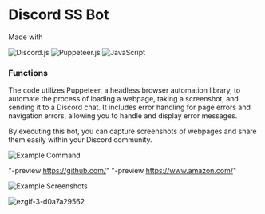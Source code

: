 <h1>Discord SS Bot</h1>
Made with

![Discord.js](https://img.shields.io/badge/-Discord.js-%237289DA?logo=discord&logoColor=white)
![Puppeteer.js](https://img.shields.io/badge/-Puppeteer.js-%234169E1?logo=puppeteer&logoColor=white)
![JavaScript](https://img.shields.io/badge/-JavaScript-%23F7DF1E?logo=javascript&logoColor=white)

<h3>Functions</h3>
<p>The code utilizes Puppeteer, a headless browser automation library, to automate the process of loading a webpage, taking a screenshot, and sending it to a Discord chat. It includes error handling for page errors and navigation errors, allowing you to handle and display error messages.</p>
<p>By executing this bot, you can capture screenshots of webpages and share them easily within your Discord community.</p>



<div align = "">

![Example Command](https://img.shields.io/badge/-Example%20Command-grey?style=flat)

"-preview https://github.com/" "-preview https://www.amazon.com/" 


![Example Screenshots](https://img.shields.io/badge/-Example%20Screenshots-darkgrey?style=flat)
  
![ezgif-3-d0a7a29562](https://user-images.githubusercontent.com/110274203/236996312-4cf1cc1e-0a42-4e67-b2b6-7d621b814221.gif)

</div>









